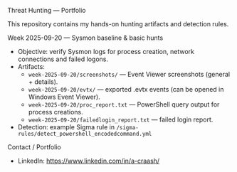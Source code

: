 Threat Hunting — Portfolio

This repository contains my hands-on hunting artifacts and detection rules.

Week 2025-09-20 — Sysmon baseline & basic hunts
- Objective: verify Sysmon logs for process creation, network connections and failed logons.
- Artifacts:
  - `week-2025-09-20/screenshots/` — Event Viewer screenshots (general + details).
  - `week-2025-09-20/evtx/` — exported .evtx events (can be opened in Windows Event Viewer).
  - `week-2025-09-20/proc_report.txt` — PowerShell query output for process creations.
  - `week-2025-09-20/failedlogin_report.txt` — failed login report.
- Detection: example Sigma rule in `/sigma-rules/detect_powershell_encodedcommand.yml`

Contact / Portfolio
- LinkedIn: https://www.linkedin.com/in/a-craash/
